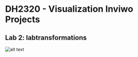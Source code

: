 # DH2320 - Visualization Inviwo Projects

## Lab 2: labtransformations
![alt text](https://github.com/MoodSherzad/Visualization/blob/main/Lab02/Figure%202.1%20-%20Output.PNG)